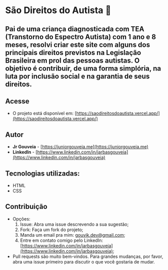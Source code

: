 # São Direitos do Autista 🧩

## Pai de uma criança diagnosticada com TEA (Transtorno do Espectro Autista) com 1 ano e 8 meses, resolvi criar este site com alguns dos principais direitos previstos na Legislação Brasileira em prol das pessoas autistas. O objetivo é contribuir, de uma forma simplória, na luta por inclusão social e na garantia de seus direitos.

## Acesse

- O projeto está disponível em: [https://saodireitosdoautista.vercel.app/](https://saodireitosdoautista.vercel.app/)

## Autor

- **Jr Gouveia** - [https://juniorgouveia.me](https://juniorgouveia.me)
- **LinkedIn** - [https://www.linkedin.com/in/jarbasgouveia](https://www.linkedin.com/in/jarbasgouveia)

## Tecnologias utilizadas:

- HTML
- CSS

## Contribuição

- Opções:
  1.  Issue: Abra uma issue descrevendo a sua sugestão;
  2.  Fork: Faça um fork do projeto;
  3.  Manda um email pra mim: [gouvik.dev@gmail.com](mailto:gouvik.dev@gmail.com);
  4.  Entre em contato comigo pelo LinkedIn: [https://www.linkedin.com/in/jarbasgouveia](https://www.linkedin.com/in/jarbasgouveia);
- Pull requests são muito bem-vindos. Para grandes mudanças, por favor, abra uma issue primeiro para discutir o que você gostaria de mudar.
